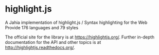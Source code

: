 # highlight.js
A Jahia implementation of highlight.js / Syntax highlighting for the Web
Provide 176 languages and 79 styles

The official site for the library is at https://highlightjs.org/.
Further in-depth documentation for the API and other topics is at http://highlightjs.readthedocs.org/.
